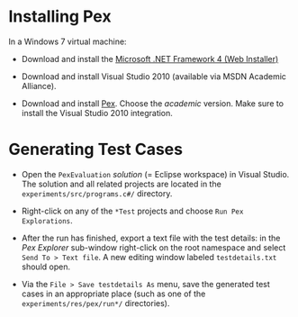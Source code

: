 Installing Pex
==============

In a Windows 7 virtual machine:

* Download and install the [Microsoft .NET Framework 4 (Web
  Installer)](http://www.microsoft.com/en-us/download/details.aspx?id=17851)

* Download and install Visual Studio 2010 (available via MSDN Academic
  Alliance).

* Download and install
  [Pex](http://research.microsoft.com/en-use/projects/pex/Downloads.aspx).
  Choose the _academic_ version.  Make sure to install the Visual
  Studio 2010 integration.
  

Generating Test Cases
=====================

* Open the `PexEvaluation` _solution_ (= Eclipse workspace) in Visual
  Studio.  The solution and all related projects are located in the
  `experiments/src/programs.c#/` directory.

* Right-click on any of the `*Test` projects and choose `Run Pex
  Explorations`.
  
* After the run has finished, export a text file with the test
  details: in the _Pex Explorer_ sub-window right-click on the root
  namespace and select `Send To > Text file`.  A new editing window
  labeled `testdetails.txt` should open.
  
* Via the `File > Save testdetails As` menu, save the generated test
  cases in an appropriate place (such as one of the
  `experiments/res/pex/run*/` directories).

